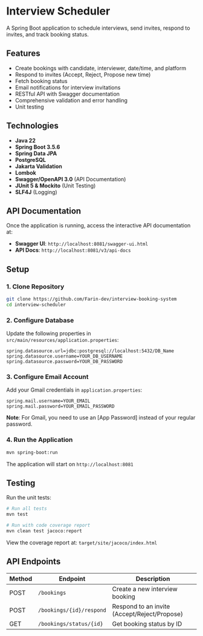 # Interview Scheduler

A Spring Boot application to schedule interviews, send invites, respond to invites, and track booking status.

## Features

- Create bookings with candidate, interviewer, date/time, and platform
- Respond to invites (Accept, Reject, Propose new time)
- Fetch booking status
- Email notifications for interview invitations
- RESTful API with Swagger documentation
- Comprehensive validation and error handling
- Unit testing

## Technologies

- **Java 22**
- **Spring Boot 3.5.6**
- **Spring Data JPA**
- **PostgreSQL**
- **Jakarta Validation**
- **Lombok**
- **Swagger/OpenAPI 3.0** (API Documentation)
- **JUnit 5 & Mockito** (Unit Testing)
- **SLF4J** (Logging)

## API Documentation

Once the application is running, access the interactive API documentation at:

- **Swagger UI**: `http://localhost:8081/swagger-ui.html`
- **API Docs**: `http://localhost:8081/v3/api-docs`

## Setup

### 1. Clone Repository

```bash
git clone https://github.com/Farin-dev/interview-booking-system
cd interview-scheduler
```

### 2. Configure Database

Update the following properties in `src/main/resources/application.properties`:

```properties
spring.datasource.url=jdbc:postgresql://localhost:5432/DB_Name
spring.datasource.username=YOUR_DB_USERNAME
spring.datasource.password=YOUR_DB_PASSWORD
```

### 3. Configure Email Account

Add your Gmail credentials in `application.properties`:

```properties
spring.mail.username=YOUR_EMAIL
spring.mail.password=YOUR_EMAIL_PASSWORD
```

**Note**: For Gmail, you need to use an [App Password] instead of your regular password.

### 4. Run the Application

```bash
mvn spring-boot:run
```

The application will start on `http://localhost:8081`

## Testing

Run the unit tests:

```bash
# Run all tests
mvn test

# Run with code coverage report
mvn clean test jacoco:report
```

View the coverage report at: `target/site/jacoco/index.html`

## API Endpoints

| Method | Endpoint | Description |
|--------|----------|-------------|
| POST | `/bookings` | Create a new interview booking |
| POST | `/bookings/{id}/respond` | Respond to an invite (Accept/Reject/Propose) |
| GET | `/bookings/status/{id}` | Get booking status by ID |
